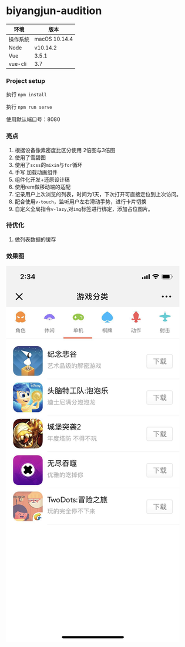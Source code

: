 # biyangjun-audition

环境|版本
---|---
操作系统|macOS 10.14.4
Node|v10.14.2
Vue|3.5.1
vue-cli|3.7

### Project setup
执行 `npm install`

执行 `npm run serve`

使用默认端口号：8080

### 亮点

1. 根据设备像素密度比区分使用 2倍图与3倍图
2. 使用了雪碧图
3. 使用了`scss`的`mixin`与`for`循环
4. 手写 加载动画组件
5. 组件化开发+还原设计稿
6. 使用rem做移动端的适配
7. 记录用户上次浏览的列表，时间为1天，下次打开可直接定位到上次访问。
8. 配合使用`v-touch`，监听用户左右滑动手势，进行卡片切换
9. 自定义全局指令`v-lazy`,对`img`标签进行绑定，添加占位图片。

### 待优化

1. 做列表数据的缓存

### 效果图

![图](https://github.com/BiYangJun/biyangjun-audition/raw/master/img.png)